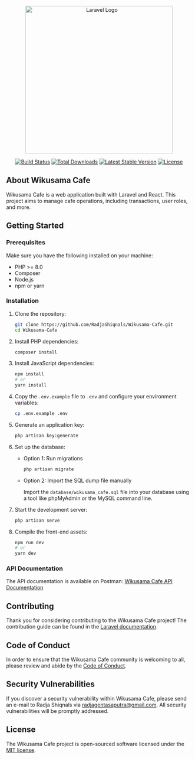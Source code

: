 <p align="center"><a href="https://laravel.com" target="_blank"><img src="https://raw.githubusercontent.com/laravel/art/master/logo-lockup/5%20SVG/2%20CMYK/1%20Full%20Color/laravel-logolockup-cmyk-red.svg" width="400" alt="Laravel Logo"></a></p>

<p align="center">
<a href="https://github.com/laravel/framework/actions"><img src="https://github.com/laravel/framework/workflows/tests/badge.svg" alt="Build Status"></a>
<a href="https://packagist.org/packages/laravel/framework"><img src="https://img.shields.io/packagist/dt/laravel/framework" alt="Total Downloads"></a>
<a href="https://packagist.org/packages/laravel/framework"><img src="https://img.shields.io/packagist/v/laravel/framework" alt="Latest Stable Version"></a>
<a href="https://packagist.org/packages/laravel/framework"><img src="https://img.shields.io/packagist/l/laravel/framework" alt="License"></a>
</p>

## About Wikusama Cafe

Wikusama Cafe is a web application built with Laravel and React. This project aims to manage cafe operations, including transactions, user roles, and more.

## Getting Started

### Prerequisites

Make sure you have the following installed on your machine:

- PHP >= 8.0
- Composer
- Node.js
- npm or yarn

### Installation

1. Clone the repository:

    ```sh
    git clone https://github.com/RadjaShiqnals/Wikusama-Cafe.git
    cd Wikusama-Cafe
    ```

2. Install PHP dependencies:

    ```sh
    composer install
    ```

3. Install JavaScript dependencies:

    ```sh
    npm install
    # or
    yarn install
    ```

4. Copy the `.env.example` file to `.env` and configure your environment variables:

    ```sh
    cp .env.example .env
    ```

5. Generate an application key:

    ```sh
    php artisan key:generate
    ```

6. Set up the database:

    - Option 1: Run migrations

        ```sh
        php artisan migrate
        ```

    - Option 2: Import the SQL dump file manually

        Import the `database/wikusama_cafe.sql` file into your database using a tool like phpMyAdmin or the MySQL command line.

7. Start the development server:

    ```sh
    php artisan serve
    ```

8. Compile the front-end assets:

    ```sh
    npm run dev
    # or
    yarn dev
    ```

### API Documentation

The API documentation is available on Postman: [Wikusama Cafe API Documentation](https://documenter.getpostman.com/view/28791552/2sAXqwXyro)

## Contributing

Thank you for considering contributing to the Wikusama Cafe project! The contribution guide can be found in the [Laravel documentation](https://laravel.com/docs/contributions).

## Code of Conduct

In order to ensure that the Wikusama Cafe community is welcoming to all, please review and abide by the [Code of Conduct](https://laravel.com/docs/contributions#code-of-conduct).

## Security Vulnerabilities

If you discover a security vulnerability within Wikusama Cafe, please send an e-mail to Radja Shiqnals via [radjagentasaputra@gmail.com](mailto:radjagentasaputra@gmail.com). All security vulnerabilities will be promptly addressed.

## License

The Wikusama Cafe project is open-sourced software licensed under the [MIT license](https://opensource.org/licenses/MIT).
